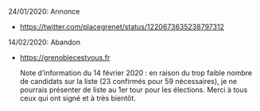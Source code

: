 24/01/2020: Annonce
  - https://twitter.com/placegrenet/status/1220673635238797312

14/02/2020: Abandon
  - https://grenoblecestvous.fr
    
    Note d’information du 14 février 2020 : en raison du trop faible nombre de
    candidats sur la liste (23 confirmés pour 59 nécessaires), je ne pourrais
    présenter de liste au 1er tour pour les élections. Merci à tous ceux qui
    ont signé et à très bientôt.
